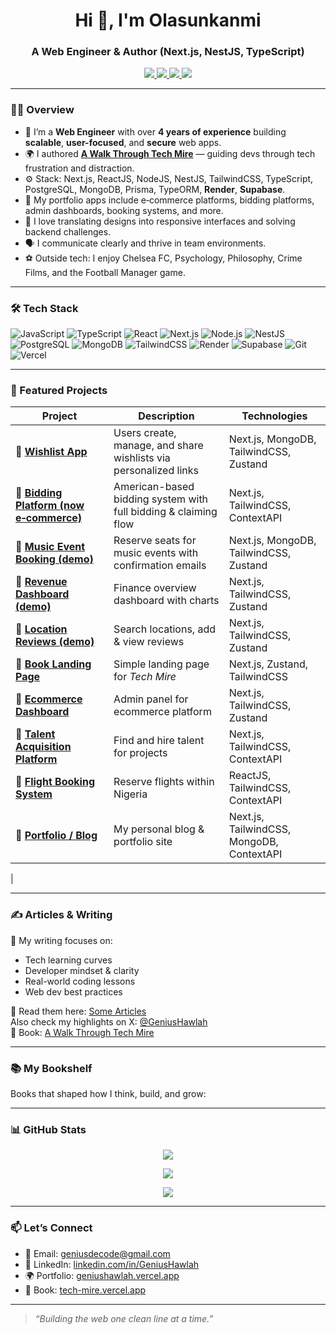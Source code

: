 <h1 align="center">Hi 👋, I'm Olasunkanmi</h1>
<h3 align="center">A Web Engineer & Author (Next.js, NestJS, TypeScript)</h3>

<p align="center">
  <a href="https://geniushawlah.vercel.app" target="_blank">
    <img src="https://img.shields.io/badge/🌐 Portfolio-black?style=for-the-badge&logo=vercel&logoColor=white" />
  </a>
  <a href="mailto:geniusdecode@gmail.com">
    <img src="https://img.shields.io/badge/✉️ Email-EA4335?style=for-the-badge&logo=gmail&logoColor=white" />
  </a>
  <a href="https://linkedin.com/in/GeniusHawlah" target="_blank">
    <img src="https://img.shields.io/badge/💼 LinkedIn-0077B5?style=for-the-badge&logo=linkedin&logoColor=white" />
  </a>
  <a href="https://tech-mire.vercel.app" target="_blank">
    <img src="https://img.shields.io/badge/📘 My Book-blue?style=for-the-badge" />
  </a>
</p>

---

### 👨‍💻 Overview

- 🔭 I’m a **Web Engineer** with over **4 years of experience** building **scalable**, **user-focused**, and **secure** web apps.
- 🌍 I authored [**A Walk Through Tech Mire**](https://tech-mire.vercel.app) — guiding devs through tech frustration and distraction.
- ⚙️ Stack: Next.js, ReactJS, NodeJS, NestJS, TailwindCSS, TypeScript, PostgreSQL, MongoDB, Prisma, TypeORM, **Render**, **Supabase**.
- 🚀 My portfolio apps include e‑commerce platforms, bidding platforms, admin dashboards, booking systems, and more.
- 🧠 I love translating designs into responsive interfaces and solving backend challenges.
- 🗣️ I communicate clearly and thrive in team environments.
- ⚽ Outside tech: I enjoy Chelsea FC, Psychology, Philosophy, Crime Films, and the Football Manager game.

---

### 🛠 Tech Stack

![JavaScript](https://img.shields.io/badge/-JavaScript-black?style=flat-square&logo=javascript)
![TypeScript](https://img.shields.io/badge/-TypeScript-007ACC?style=flat-square&logo=typescript)
![React](https://img.shields.io/badge/-React-black?style=flat-square&logo=react)
![Next.js](https://img.shields.io/badge/-Next.js-black?style=flat-square&logo=next.js)
![Node.js](https://img.shields.io/badge/-Node.js-black?style=flat-square&logo=node.js)
![NestJS](https://img.shields.io/badge/-NestJS-E0234E?style=flat-square&logo=nestjs)
![PostgreSQL](https://img.shields.io/badge/-PostgreSQL-336791?style=flat-square&logo=postgresql)
![MongoDB](https://img.shields.io/badge/-MongoDB-4EA94B?style=flat-square&logo=mongodb)
![TailwindCSS](https://img.shields.io/badge/-TailwindCSS-06B6D4?style=flat-square&logo=tailwindcss)
![Render](https://img.shields.io/badge/-Render-000?style=flat-square&logo=render)
![Supabase](https://img.shields.io/badge/-Supabase-3ECF8E?style=flat-square&logo=supabase)
![Git](https://img.shields.io/badge/-Git-F05032?style=flat-square&logo=git)
![Vercel](https://img.shields.io/badge/-Vercel-black?style=flat-square&logo=vercel)

---

### 🚧 Featured Projects

| Project | Description | Technologies |
|--------|-------------|--------------|
| 🔹 **[Wishlist App](https://maiwishlist.vercel.app/)** | Users create, manage, and share wishlists via personalized links | Next.js, MongoDB, TailwindCSS, Zustand |
| 🔹 **[Bidding Platform (now e‑commerce)](https://www.bidclover.com/)** | American-based bidding system with full bidding & claiming flow | Next.js, TailwindCSS, ContextAPI |
| 🔹 **[Music Event Booking (demo)](https://fobework-music-event-booking.vercel.app/)** | Reserve seats for music events with confirmation emails | Next.js, MongoDB, TailwindCSS, Zustand |
| 🔹 **[Revenue Dashboard (demo)](https://mainstack-revenue-filter.vercel.app/)** | Finance overview dashboard with charts | Next.js, TailwindCSS, Zustand |
| 🔹 **[Location Reviews (demo)](https://spotta-reviews.vercel.app/)** | Search locations, add & view reviews | Next.js, TailwindCSS, Zustand |
| 🔹 **[Book Landing Page](https://tech-mire.vercel.app/)** | Simple landing page for *Tech Mire* | Next.js, Zustand, TailwindCSS |
| 🔹 **[Ecommerce Dashboard]()** | Admin panel for ecommerce platform | Next.js, TailwindCSS, Zustand |
| 🔹 **[Talent Acquisition Platform](https://www.codesandcogs.com/)** | Find and hire talent for projects | Next.js, TailwindCSS, ContextAPI |
| 🔹 **[Flight Booking System](https://desunair.com/)** | Reserve flights within Nigeria | ReactJS, TailwindCSS, ContextAPI |
| 🔹 **[Portfolio / Blog](https://geniushawlah.vercel.app/)** | My personal blog & portfolio site | Next.js, TailwindCSS, MongoDB, ContextAPI |
|

---

### ✍️ Articles & Writing

📖 My writing focuses on:
- Tech learning curves
- Developer mindset & clarity
- Real-world coding lessons
- Web dev best practices

📝 Read them here: [Some Articles](https://geniushawlah.vercel.app/#featured-articles)  
Also check my highlights on X: [@GeniusHawlah](https://x.com/GeniusHawlah)  
📘 Book: [A Walk Through Tech Mire](https://tech-mire.vercel.app)

---

### 📚 My Bookshelf

Books that shaped how I think, build, and grow:

---

### 📊 GitHub Stats

<p align="center">
  <img src="https://github-readme-stats.vercel.app/api?username=GeniusHawlah&show_icons=true&theme=tokyonight" />
</p>
<p align="center">
  <img src="https://github-readme-streak-stats.herokuapp.com/?user=GeniusHawlah&theme=tokyonight" />
</p>
<p align="center">
  <img src="https://github-readme-stats.vercel.app/api/top-langs/?username=GeniusHawlah&layout=compact&theme=tokyonight" />
</p>

---

### 📫 Let’s Connect

- 📩 Email: [geniusdecode@gmail.com](mailto:geniusdecode@gmail.com)  
- 💼 LinkedIn: [linkedin.com/in/GeniusHawlah](https://linkedin.com/in/GeniusHawlah)  
- 🌍 Portfolio: [geniushawlah.vercel.app](https://geniushawlah.vercel.app)  
- 📘 Book: [tech-mire.vercel.app](https://tech-mire.vercel.app)

---

> _“Building the web one clean line at a time.”_
